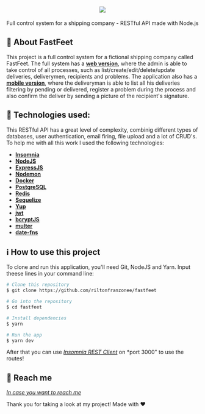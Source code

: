 
<h1 align="center">
    <img src="https://user-images.githubusercontent.com/58868651/75586094-56e6b600-5a52-11ea-9817-eff23d71134e.png" />
</h1>

<p align="center">
Full control system for a shipping company - RESTful API made with Node.js
</p>

🚚 About FastFeet
------------------
This project is a full control system for a fictional shipping company called FastFeet. The full system has a [**web version**](https://github.com/riltonfranzonee/fastfeet), where the admin is able to take control of all processes, such as list/create/edit/delete/update deliveries, deliverymen, recipients and problems. The application also has a [**mobile version**](https://github.com/riltonfranzonee/fastfeet-mobile), where the deliveryman is able to list all his deliveries filtering by pending or delivered, register a problem during the process and also confirm the deliver by sending a picture of the recipient's signature.

:wrench: Technologies used:
----------------------
This RESTful API has a great level of complexity, combinig different types of databases, user authentication, email firing, file upload and a lot of CRUD's. To help me with all this work I used the following technologies: 

- [**Insomnia**](https://insomnia.rest/)
- [**NodeJS**](https://nodejs.org/en/)
- [**ExpressJS**](https://expressjs.com/)
- [**Nodemon**](https://nodemon.io/)
- [**Docker**](https://www.docker.com/)
- [**PostgreSQL**](https://www.postgresql.org/)
- [**Redis**](https://redis.io/)
- [**Sequelize**](https://sequelize.org/)
- [**Yup**](https://github.com/jquense/yup)
- [**jwt**](https://www.npmjs.com/package/jsonwebtoken/)
- [**bcryptJS**](https://www.npmjs.com/package/bcryptjs)
- [**multer**](https://github.com/expressjs/multer)
- [**date-fns**](https://date-fns.org/docs/Getting-Started)

## :information_source: How to use this project
To clone and run this application, you'll need Git, NodeJS and Yarn. Input theese lines in your command line:

```bash
# Clone this repository
$ git clone https://github.com/riltonfranzonee/fastfeet

# Go into the repository
$ cd fastfeet

# Install dependencies
$ yarn

# Run the app
$ yarn dev
```

After that you can use [*Insomnia REST Client*](https://insomnia.rest/) on *port 3000" to use the routes!


:speech_balloon: Reach me
----------

[*In case you want to reach me*](https://www.linkedin.com/in/rilton-franzone-b975a7198/)



Thank you for taking a look at my project! Made with ♥
